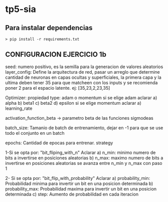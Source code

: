 # tp5-sia


## Para instalar dependencias
```
> pip install -r requirements.txt
```

## CONFIGURACION EJERCICIO 1b

seed: numero positivo, es la semilla para la generacion de valores aleatorios
layer_config: Define la arquitectura de red, pasar un arreglo que determine cantidad
de neuronas en capas ocultas y superficiales, la primera capa y la ultima deben tener 35 para que matcheen con los inputs y se recomienda poner 2 para el espacio latente.
ej: [35,23,2,23,35]

Optimizer: propiedad type: adam o momentum
    si se elige adam aclarar
        a) alpha
        b) beta1
        c) beta2
        d) epsilon
    si se elige momentum aclarar
        a) learning_rate

activation_function_beta -> parametro beta de las funciones sigmodeas

batch_size: Tamanio de batch de entrenamiento, dejar en -1 para que se use todo el conjunto en un batch

epochs: Cantidad de epocas para entrenar.
strategy

1-Si se opta por: "bit_fliping_with_n"
    Aclarar
        a) n_min: minimo numero de bits a invertirse en posiciones aleatorias
        b) n_max: maximo numero de bits a invertirse en posiciones aleatorias
        se avanza entre n_min y n_max con paso 1
        
2- Si se opta por: "bit_flip_with_probability"
    Aclarar
        a) probability_min: Probabilidad minima para invertir un bit en una posicion determinada
        b) probability_max: Probabilidad maxima para invertir un bit en una posicion determinada
        c) step: Aumento de probabilidad en cada iteracion

